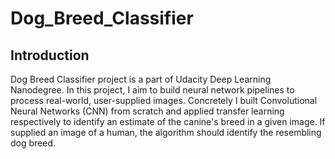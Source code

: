 # Dog_Breed_Classifier

## Introduction 
Dog Breed Classifier project is a part of Udacity Deep Learning Nanodegree. In this project, I aim to build neural network
pipelines to process real-world, user-supplied images. Concretely I built Convolutional Neural Networks (CNN) from scratch 
and applied transfer learning respectively to identify an estimate of the canine's breed in a given image. If supplied an image
of a human, the algorithm should identify the resembling dog breed.





